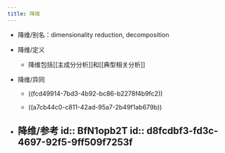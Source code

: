 ```yaml
---
title: 降维
---
```


- 降维/别名：dimensionality reduction, decomposition

- 降维/定义
	 - 降维包括[[主成分分析]]和[[典型相关分析]]

- 降维/异同
	 - ((fcd49914-7bd3-4b92-bc86-b2278f4b9fc2))

	 - ((a7cb44c0-c811-42ad-95a7-2b49f1ab679b))

- 降维/参考
id:: BfN1opb2T
id:: d8fcdbf3-fd3c-4697-92f5-9ff509f7253f
	 - 

